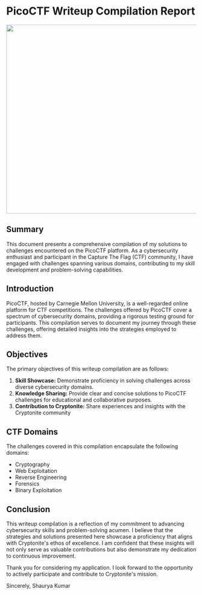 # PicoCTF Writeup Compilation Report
<img src="https://miro.medium.com/v2/resize:fit:828/format:webp/1*mm1_mK2_AN-pwUgFdCiUVQ.png" width="1000" height="500">

##  Summary
This document presents a comprehensive compilation of my solutions to challenges encountered on the PicoCTF platform. As a cybersecurity enthusiast and participant in the Capture The Flag (CTF) community, I have engaged with challenges spanning various domains, contributing to my skill development and problem-solving capabilities.

## Introduction
PicoCTF, hosted by Carnegie Mellon University, is a well-regarded online platform for CTF competitions. The challenges offered by PicoCTF cover a spectrum of cybersecurity domains, providing a rigorous testing ground for participants. This compilation serves to document my journey through these challenges, offering detailed insights into the strategies employed to address them.

## Objectives
The primary objectives of this writeup compilation are as follows:
1. **Skill Showcase:** Demonstrate proficiency in solving challenges across diverse cybersecurity domains.
2. **Knowledge Sharing:** Provide clear and concise solutions to PicoCTF challenges for educational and collaborative purposes.
3. **Contribution to Cryptonite:** Share experiences and insights with the Cryptonite community
## CTF Domains
The challenges covered in this compilation encapsulate the following domains:
- Cryptography
- Web Exploitation
- Reverse Engineering
- Forensics
- Binary Exploitation


## Conclusion
This writeup compilation is a reflection of my commitment to advancing cybersecurity skills and problem-solving acumen. I believe that the strategies and solutions presented here showcase a proficiency that aligns with Cryptonite's ethos of excellence. I am confident that these insights will not only serve as valuable contributions but also demonstrate my dedication to continuous improvement. 

Thank you for considering my application. I look forward to the opportunity to actively participate and contribute to Cryptonite's mission.

Sincerely,
Shaurya Kumar

